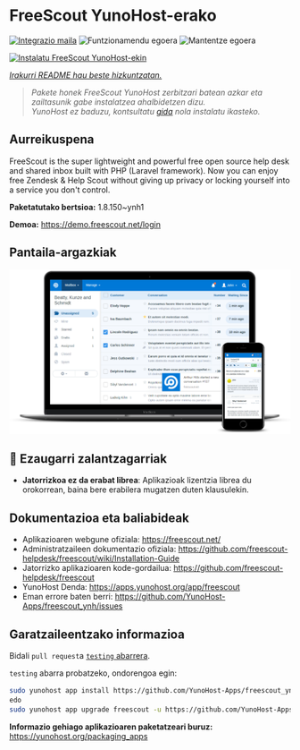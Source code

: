 <!--
Ohart ongi: README hau automatikoki sortu da <https://github.com/YunoHost/apps/tree/master/tools/readme_generator>ri esker
EZ editatu eskuz.
-->

# FreeScout YunoHost-erako

[![Integrazio maila](https://dash.yunohost.org/integration/freescout.svg)](https://ci-apps.yunohost.org/ci/apps/freescout/) ![Funtzionamendu egoera](https://ci-apps.yunohost.org/ci/badges/freescout.status.svg) ![Mantentze egoera](https://ci-apps.yunohost.org/ci/badges/freescout.maintain.svg)

[![Instalatu FreeScout YunoHost-ekin](https://install-app.yunohost.org/install-with-yunohost.svg)](https://install-app.yunohost.org/?app=freescout)

*[Irakurri README hau beste hizkuntzatan.](./ALL_README.md)*

> *Pakete honek FreeScout YunoHost zerbitzari batean azkar eta zailtasunik gabe instalatzea ahalbidetzen dizu.*  
> *YunoHost ez baduzu, kontsultatu [gida](https://yunohost.org/install) nola instalatu ikasteko.*

## Aurreikuspena

FreeScout is the super lightweight and powerful free open source help desk and shared inbox built with PHP (Laravel framework). Now you can enjoy free Zendesk & Help Scout without giving up privacy or locking yourself into a service you don't control.

**Paketatutako bertsioa:** 1.8.150~ynh1

**Demoa:** <https://demo.freescout.net/login>

## Pantaila-argazkiak

![FreeScout(r)en pantaila-argazkia](./doc/screenshots/screenshot.png)

## :red_circle: Ezaugarri zalantzagarriak

- **Jatorrizkoa ez da erabat librea**: Aplikazioak lizentzia librea du orokorrean, baina bere erabilera mugatzen duten klausulekin.

## Dokumentazioa eta baliabideak

- Aplikazioaren webgune ofiziala: <https://freescout.net/>
- Administratzaileen dokumentazio ofiziala: <https://github.com/freescout-helpdesk/freescout/wiki/Installation-Guide>
- Jatorrizko aplikazioaren kode-gordailua: <https://github.com/freescout-helpdesk/freescout>
- YunoHost Denda: <https://apps.yunohost.org/app/freescout>
- Eman errore baten berri: <https://github.com/YunoHost-Apps/freescout_ynh/issues>

## Garatzaileentzako informazioa

Bidali `pull request`a [`testing` abarrera](https://github.com/YunoHost-Apps/freescout_ynh/tree/testing).

`testing` abarra probatzeko, ondorengoa egin:

```bash
sudo yunohost app install https://github.com/YunoHost-Apps/freescout_ynh/tree/testing --debug
edo
sudo yunohost app upgrade freescout -u https://github.com/YunoHost-Apps/freescout_ynh/tree/testing --debug
```

**Informazio gehiago aplikazioaren paketatzeari buruz:** <https://yunohost.org/packaging_apps>
